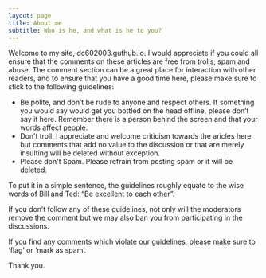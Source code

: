 ```yaml
---
layout: page
title: About me
subtitle: Who is he, and what is he to you?
---
```

Welcome to my site, dc602003.guthub.io. I would appreciate if you could all ensure that the comments on these articles are free from trolls, spam and abuse. The comment section can be a great place for interaction with other readers, and to ensure that you have a good time here, please make sure to stick to the following guidelines:

- Be polite, and don’t be rude to anyone and respect others. If something you would say would get you bottled on the head offline, please don’t say it here. Remember there is a person behind the screen and that your words affect people.
- Don’t troll. I appreciate and welcome criticism towards the aricles here, but comments that add no value to the discussion or that are merely insulting will be deleted without exception.
- Please don't Spam. Please refrain from posting spam or it will be deleted.

To put it in a simple sentence, the guidelines roughly equate to the wise words of Bill and Ted: “Be excellent to each other”.

If you don’t follow any of these guidelines, not only will the moderators remove the comment but we may also ban you from participating in the discussions.

If you find any comments which violate our guidelines, please make sure to ‘flag’ or ‘mark as spam’.

Thank you.